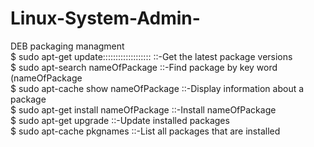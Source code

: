 # Linux-System-Admin-
DEB packaging managment             
$ sudo apt-get update:::::::::::::::::::    ::-Get the latest package versions          
$ sudo apt-search nameOfPackage           ::-Find package by key word (nameOfPackage                 
$ sudo apt-cache show nameOfPackage       ::-Display information about a package               
$ sudo apt-get install nameOfPackage      ::-Install nameOfPackage               
$ sudo apt-get upgrade                    ::-Update installed packages             
$ sudo apt-cache pkgnames                 ::-List all packages that are installed                
